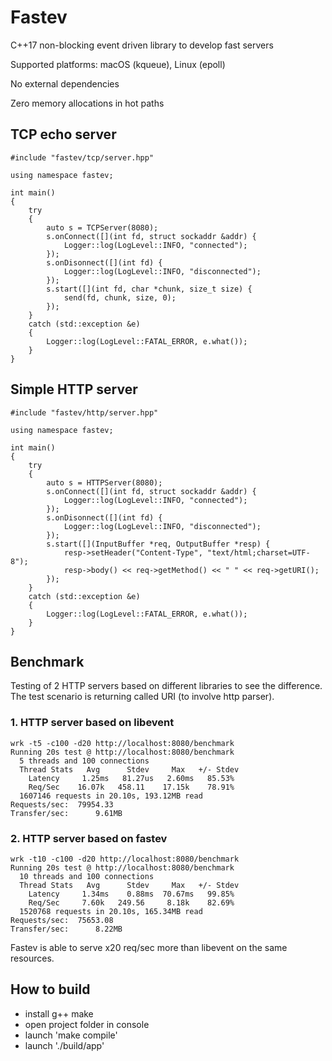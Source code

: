 # Fastev
C++17 non-blocking event driven library to develop fast servers

Supported platforms: macOS (kqueue), Linux (epoll)

No external dependencies

Zero memory allocations in hot paths


## TCP echo server

```cp
#include "fastev/tcp/server.hpp"

using namespace fastev;

int main()
{
    try
    {
        auto s = TCPServer(8080);
        s.onConnect([](int fd, struct sockaddr &addr) {
            Logger::log(LogLevel::INFO, "connected");
        });
        s.onDisonnect([](int fd) {
            Logger::log(LogLevel::INFO, "disconnected");
        });
        s.start([](int fd, char *chunk, size_t size) {
            send(fd, chunk, size, 0);
        });
    }
    catch (std::exception &e)
    {
        Logger::log(LogLevel::FATAL_ERROR, e.what());
    }
}
```

## Simple HTTP server

```cp
#include "fastev/http/server.hpp"

using namespace fastev;

int main()
{
    try
    {
        auto s = HTTPServer(8080);
        s.onConnect([](int fd, struct sockaddr &addr) {
            Logger::log(LogLevel::INFO, "connected");
        });
        s.onDisonnect([](int fd) {
            Logger::log(LogLevel::INFO, "disconnected");
        });
        s.start([](InputBuffer *req, OutputBuffer *resp) {
            resp->setHeader("Content-Type", "text/html;charset=UTF-8");
            resp->body() << req->getMethod() << " " << req->getURI();
        });
    }
    catch (std::exception &e)
    {
        Logger::log(LogLevel::FATAL_ERROR, e.what());
    }
}
```

## Benchmark
Testing of 2 HTTP servers based on different libraries to see the difference.
The test scenario is returning called URI (to involve http parser).

### 1. HTTP server based on libevent
```
wrk -t5 -c100 -d20 http://localhost:8080/benchmark
Running 20s test @ http://localhost:8080/benchmark
  5 threads and 100 connections
  Thread Stats   Avg      Stdev     Max   +/- Stdev
    Latency     1.25ms   81.27us   2.60ms   85.53%
    Req/Sec    16.07k   458.11    17.15k    78.91%
  1607146 requests in 20.10s, 193.12MB read
Requests/sec:  79954.33
Transfer/sec:      9.61MB
```

### 2. HTTP server based on fastev
```
wrk -t10 -c100 -d20 http://localhost:8080/benchmark
Running 20s test @ http://localhost:8080/benchmark
  10 threads and 100 connections
  Thread Stats   Avg      Stdev     Max   +/- Stdev
    Latency     1.34ms    0.88ms  70.67ms   99.85%
    Req/Sec     7.60k   249.56     8.18k    82.69%
  1520768 requests in 20.10s, 165.34MB read
Requests/sec:  75653.08
Transfer/sec:      8.22MB

```

Fastev is able to serve x20 req/sec more than libevent on the same resources.


## How to build
- install g++ make
- open project folder in console
- launch 'make compile'
- launch './build/app'